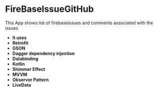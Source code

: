 # FireBaseIssueGitHub
This App shows list of firebaseissues and comments associated with the issues
* **It uses** 
* **Retrofit**
* **GSON**
* **Dagger dependency injection**
* **Databinding**
* **Kotlin**
* **Shimmer Effect**
* **MVVM**
* **Observer Pattern**
* **LiveData**
